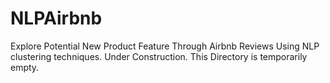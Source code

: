# NLPAirbnb
Explore Potential New Product Feature Through Airbnb Reviews Using NLP clustering techniques. 
Under Construction. This Directory is temporarily empty. 
